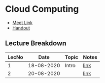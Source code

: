 # Cloud Computing

- [Meet Link](https://meet.google.com/xij-uoiy-xsw)
- [Handout](https://drive.google.com/file/d/1ilPumZfEqB932FXzXI-gAbnzCQPQsRXc/view?usp=sharing)

## Lecture Breakdown

| LecNo | Date       | Topic | Notes                       |
| ----- | ---------- | ----- | --------------------------- |
| 1     | 18-08-2020 | Intro | [link](Lec1Aug18/README.md) |
| 2     | 20-08-2020 |       | [link](Lec2Aug20/README.md) |
